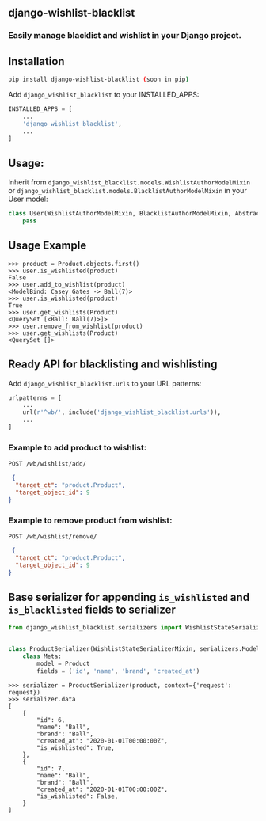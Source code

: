 ## django-wishlist-blacklist

### Easily manage blacklist and wishlist in your Django project.

## Installation

```bash
pip install django-wishlist-blacklist (soon in pip)
```
Add `django_wishlist_blacklist` to your INSTALLED_APPS:

```python
INSTALLED_APPS = [
    ...
    'django_wishlist_blacklist',
    ...
]
```

## Usage:

Inherit from `django_wishlist_blacklist.models.WishlistAuthorModelMixin` or
`django_wishlist_blacklist.models.BlacklistAuthorModelMixin` in your User model:

```python
class User(WishlistAuthorModelMixin, BlacklistAuthorModelMixin, AbstractUser)
    pass
```

## Usage Example

```pycon
>>> product = Product.objects.first()
>>> user.is_wishlisted(product)
False
>>> user.add_to_wishlist(product)
<ModelBind: Casey Gates -> Ball(7)>
>>> user.is_wishlisted(product)
True
>>> user.get_wishlists(Product)
<QuerySet [<Ball: Ball(7)>]>
>>> user.remove_from_wishlist(product)
>>> user.get_wishlists(Product)
<QuerySet []>
```

## Ready API for blacklisting and wishlisting

Add `django_wishlist_blacklist.urls` to your URL patterns:

```python
urlpatterns = [
    ...
    url(r'^wb/', include('django_wishlist_blacklist.urls')),
    ...
]
```

### Example to add product to wishlist:

`POST /wb/wishlist/add/`

```json
 {
  "target_ct": "product.Product",
  "target_object_id": 9
}
```

### Example to remove product from wishlist:

`POST /wb/wishlist/remove/`

```json
 {
  "target_ct": "product.Product",
  "target_object_id": 9
}
```       

## Base serializer for appending `is_wishlisted` and `is_blacklisted` fields to serializer

```python
from django_wishlist_blacklist.serializers import WishlistStateSerializerMixin


class ProductSerializer(WishlistStateSerializerMixin, serializers.ModelSerializer):
    class Meta:
        model = Product
        fields = ('id', 'name', 'brand', 'created_at')
```

```pycon
>>> serializer = ProductSerializer(product, context={'request': request})
>>> serializer.data
[
    {
        "id": 6,
        "name": "Ball",
        "brand": "Ball",
        "created_at": "2020-01-01T00:00:00Z",
        "is_wishlisted": True,
    },
    {
        "id": 7,
        "name": "Ball",
        "brand": "Ball",
        "created_at": "2020-01-01T00:00:00Z",
        "is_wishlisted": False,
    }
]
```